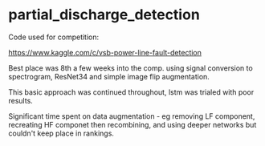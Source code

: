 # partial_discharge_detection

Code used for competition:

https://www.kaggle.com/c/vsb-power-line-fault-detection

Best place was 8th a few weeks into the comp. using signal conversion to spectrogram, ResNet34 and simple image flip 
augmentation.

This basic approach was continued throughout, lstm was trialed with poor results.

Significant time spent on data augmentation - eg removing LF component, recreating HF componet then recombining,
and using deeper networks but couldn't keep place in rankings.
